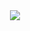 
<div align="center"> <img src="https://github-readme-stats.vercel.app/api/top-langs/?username=BillHan01&hide_title=true&hide_border=true&layout=compact&langs_count=6&text_color=000&icon_color=fff&bg_color=0,52fa5a,4dfcff,c64dff&theme=graywhite" /> </div>

